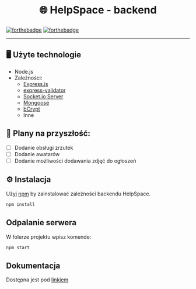 <p align="center">
  <img alt="" src="https://helpspace.site/helpspace_baner.png"/>
</p>

# <p align="center">🌐 HelpSpace - backend</p>

[![forthebadge](https://forthebadge.com/images/badges/made-with-javascript.svg)](https://forthebadge.com)
[![forthebadge](https://forthebadge.com/images/badges/built-with-love.svg)](https://forthebadge.com)


---------------
## 🖥️ Użyte technologie
- Node.js
- Zależności:
    - [Express.js](https://expressjs.com)
    - [express-validator](https://www.npmjs.com/package/express-validator)
    - [Socket.io Server](https://socket.io/docs/v4/server-api/)
    - [Mongoose](https://mongoosejs.com)
    - [bCrypt](https://www.npmjs.com/package/bcrypt)
    - Inne
## 🚀 Plany na przyszłość:
- [ ] Dodanie obsługi zrzutek
- [ ] Dodanie awatarów
- [ ] Dodanie możliwości dodawania zdjęć do ogłoszeń

## ⚙️ Instalacja
Użyj [npm](https://www.npmjs.com/) by zainstalować zależności backendu HelpSpace.

```bash
npm install
```

## Odpalanie serwera
W folerze projektu wpisz komende:

```bash
npm start
```


## Dokumentacja
Dostępna jest pod [linkiem](https://documenter.getpostman.com/view/18056614/2s84DssfhU)

